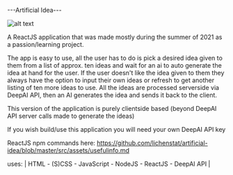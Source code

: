 ---Artificial Idea---

![alt text](https://github.com/lichenstat/artificial-idea/blob/master/src/assets/logo512.png?raw=true)

A ReactJS application that was made mostly during the summer of 2021 as a 
passion/learning project.

The app is easy to use, all the user has to do is pick a desired idea given 
to them from a list of approx. ten ideas and wait for an ai to auto generate 
the idea at hand for the user. If the user doesn't like the idea given to them 
they always have the option to input their own ideas or refresh to get another 
listing of ten more ideas to use. All the ideas are processed serverside via 
DeepAI API, then an AI generates the idea and sends it back to the client.

This version of the application is purely clientside based (beyond DeepAI API
server calls made to generate the ideas)

If you wish build/use this application you will need your own DeepAI API key

ReactJS npm commands here: https://github.com/lichenstat/artificial-idea/blob/master/src/assets/usefulinfo.md

uses: | HTML - (S)CSS - JavaScript - NodeJS - ReactJS - DeepAI API |
